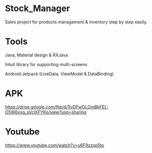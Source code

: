 # Stock_Manager
Sales project for products management &amp; inventory step by step easily.

# Tools

Java, Material design & RXJava

Intuit library for supporting multi-screens

Android Jetpack (LiveData, ViewModel & DataBinding)

# APK

https://drive.google.com/file/d/1IvDFwOLOmBkFEL-O5W6xsg_sVclXFYKo/view?usp=sharing

# Youtube

https://www.youtube.com/watch?v=u6F9zzxp5to
